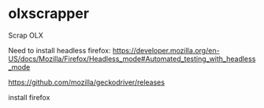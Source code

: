 # olxscrapper
Scrap OLX 

Need to install headless firefox:
https://developer.mozilla.org/en-US/docs/Mozilla/Firefox/Headless_mode#Automated_testing_with_headless_mode

https://github.com/mozilla/geckodriver/releases

install firefox
